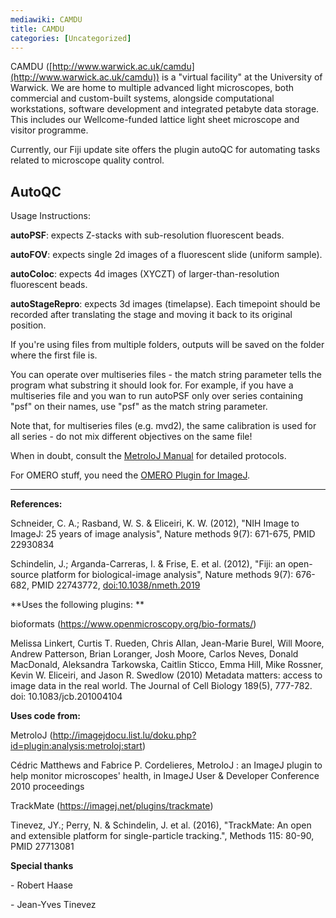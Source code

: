 ```yaml
---
mediawiki: CAMDU
title: CAMDU
categories: [Uncategorized]
---
```


CAMDU ([http://www.warwick.ac.uk/camdu](http://www.warwick.ac.uk/camdu)) is a "virtual facility" at the University of Warwick. We are home to multiple advanced light microscopes, both commercial and custom-built systems, alongside computational workstations, software development and integrated petabyte data storage. This includes our Wellcome-funded lattice light sheet microscope and visitor programme.

Currently, our Fiji update site offers the plugin autoQC for automating tasks related to microscope quality control.

## AutoQC

Usage Instructions:

**autoPSF**: expects Z-stacks with sub-resolution fluorescent beads.

**autoFOV**: expects single 2d images of a fluorescent slide (uniform sample).

**autoColoc**: expects 4d images (XYCZT) of larger-than-resolution fluorescent beads.

**autoStageRepro**: expects 3d images (timelapse). Each timepoint should be recorded after translating the stage and moving it back to its original position.

If you're using files from multiple folders, outputs will be saved on the folder where the first file is.

You can operate over multiseries files - the match string parameter tells the program what substring it should look for. For example, if you have a multiseries file and you wan to run autoPSF only over series containing "psf" on their names, use "psf" as the match string parameter.

Note that, for multiseries files (e.g. mvd2), the same calibration is used for all series - do not mix different objectives on the same file!

When in doubt, consult the [MetroloJ Manual](http://imagejdocu.list.lu/lib/exe/fetch.php?media=plugin:analysis:metroloj:metroloj.pdf) for detailed protocols.

For OMERO stuff, you need the [OMERO Plugin for ImageJ](https://www.openmicroscopy.org/omero/downloads/).

------------------------------------------------------------------------

**References:**

Schneider, C. A.; Rasband, W. S. & Eliceiri, K. W. (2012), "NIH Image to ImageJ: 25 years of image analysis", Nature methods 9(7): 671-675, PMID 22930834

Schindelin, J.; Arganda-Carreras, I. & Frise, E. et al. (2012), "Fiji: an open-source platform for biological-image analysis", Nature methods 9(7): 676-682, PMID 22743772, <doi:10.1038/nmeth.2019>

**Uses the following plugins: **

bioformats (https://www.openmicroscopy.org/bio-formats/)

Melissa Linkert, Curtis T. Rueden, Chris Allan, Jean-Marie Burel, Will Moore, Andrew Patterson, Brian Loranger, Josh Moore, Carlos Neves, Donald MacDonald, Aleksandra Tarkowska, Caitlin Sticco, Emma Hill, Mike Rossner, Kevin W. Eliceiri, and Jason R. Swedlow (2010) Metadata matters: access to image data in the real world. The Journal of Cell Biology 189(5), 777-782. doi: 10.1083/jcb.201004104

**Uses code from:**

MetroloJ (http://imagejdocu.list.lu/doku.php?id=plugin:analysis:metroloj:start)

Cédric Matthews and Fabrice P. Cordelieres, MetroloJ : an ImageJ plugin to help monitor microscopes' health, in ImageJ User & Developer Conference 2010 proceedings

TrackMate (https://imagej.net/plugins/trackmate)

Tinevez, JY.; Perry, N. & Schindelin, J. et al. (2016), "TrackMate: An open and extensible platform for single-particle tracking.", Methods 115: 80-90, PMID 27713081

**Special thanks**

\- Robert Haase

\- Jean-Yves Tinevez
